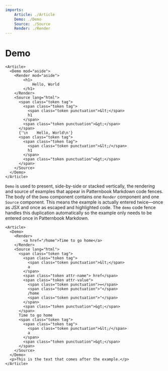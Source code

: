 ```yaml
---
imports:
    Article: ./Article
    Demo: ./Demo
    Source: ./Source
    Render: ./Render
---
```


Demo
====

```render jsx
<Article>
  <Demo mod="aside">
    <Render mod="aside">
        <h1>
            Hello, World
        </h1>
    </Render>
    <Source lang="html">
      <span class="token tag">
        <span class="token tag">
          <span class="token punctuation">&lt;</span>
          h1
        </span>
        <span class="token punctuation">&gt;</span>
      </span>
      {'\n    Hello, World\n'}
      <span class="token tag">
        <span class="token tag">
          <span class="token punctuation">&lt;/</span>
          h1
        </span>
        <span class="token punctuation">&gt;</span>
      </span>
    </Source>
  </Demo>
</Article>
```

`Demo` is used to present, side-by-side or stacked vertically,
the rendering and source of examples that appear
in Patternbook Markdown code fences.
The body of the `Demo` component contains one `Render`
component and one `Source` component.
This means the example is actually entered twice—once as
JSX and once as escaped and highlighted code.
The `demo` code fence handles this duplication automatically
so the example only needs to be entered once in Patternbook Markdown.

```demo jsx wide
<Article>
  <Demo>
    <Render>
        <a href="/home">Time to go home</a>
    </Render>
    <Source lang="html">
      <span class="token tag">
        <span class="token tag">
          <span class="token punctuation">&lt;</span>
          a
        </span>
        <span class="token attr-name"> href</span>
        <span class="token attr-value">
          <span class="token punctuation">=</span>
          <span class="token punctuation">"</span>
          /home
          <span class="token punctuation">"</span>
        </span>
        <span class="token punctuation">&gt;</span>
      </span>
      Time to go home
      <span class="token tag">
        <span class="token tag">
          <span class="token punctuation">&lt;/</span>
          a
        </span>
        <span class="token punctuation">&gt;</span>
      </span>
    </Source>
  </Demo>
  <p>This is the text that comes after the example.</p>
</Article>
```
